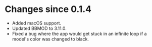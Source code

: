 # Changes since 0.1.4
* Added macOS support.
* Updated BBMOD to 3.11.0.
* Fixed a bug where the app would get stuck in an infinite loop if a model's color was changed to black.
